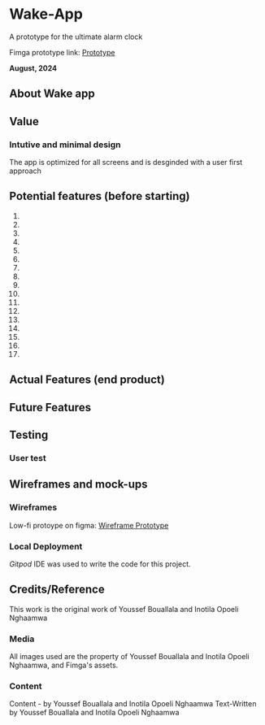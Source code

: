 # Wake-App
A prototype for the ultimate alarm clock

Fimga prototype link: [Prototype](https://www.figma.com/proto/8ZbeLwlJX8LyZoYOdgcaRd/Untitled?node-id=0-1&t=vBi699nwctF2df7l-1)

**August, 2024**

## About Wake app

## Value 
### Intutive and minimal design
The app is optimized for all screens and is desginded with a user first approach

## Potential features (before starting)

1. 
2. 
4.                      
5. 
6. 
7. 
8. 
9. 
10. 
11. 
12. 
13. 
14. 
15. 
16. 
17. 
18. 

## Actual Features (end product)

## Future Features

## Testing
 
### User test

## Wireframes and mock-ups

### Wireframes
 Low-fi protoype on figma:
[Wireframe Prototype](https://www.figma.com/design/8ZbeLwlJX8LyZoYOdgcaRd/Wake-app?node-id=0-1&m=dev&t=vBi699nwctF2df7l-1)

### Local Deployment

*Gitpod* IDE was used to write the code for this project.

## Credits/Reference 
This work is the original work of Youssef Bouallala and Inotila Opoeli Nghaamwa

### Media
All images used are the property of Youssef Bouallala and Inotila Opoeli Nghaamwa, and Fimga's assets.

### Content

Content - by Youssef Bouallala and Inotila Opoeli Nghaamwa
Text-Written by Youssef Bouallala and Inotila Opoeli Nghaamwa

